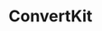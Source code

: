 ---
title: ConvertKit
permalink: /convertkit/
hide: true
redirect_to:
    - http://mbsy.co/nathanbarry/19858214
---